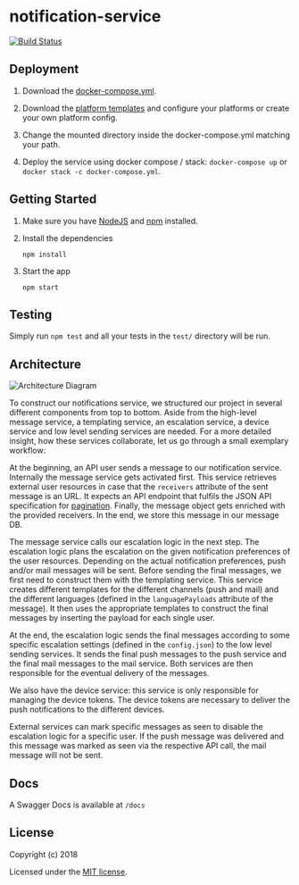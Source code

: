 # notification-service


[![Build Status](https://travis-ci.org/schul-cloud/node-notification-service.svg?branch=master)](https://travis-ci.org/schul-cloud/node-notification-service)


## Deployment

1. Download the <a href="https://github.com/schul-cloud/node-notification-service/blob/master-v4/docker-compose.yml" download>docker-compose.yml</a>.

1. Download the [platform templates](https://github.com/schul-cloud/node-notification-service/tree/master-v4/platforms) and configure your platforms or create your own platform config.

1. Change the mounted directory inside the docker-compose.yml matching your path.

1. Deploy the service using docker compose / stack: 
  ```docker-compose up``` or ```docker stack -c docker-compose.yml```.

## Getting Started

1. Make sure you have [NodeJS](https://nodejs.org/) and [npm](https://www.npmjs.com/) installed.
2. Install the dependencies

    ```
    npm install
    ```

3. Start the app

    ```
    npm start
    ```

## Testing

Simply run `npm test` and all your tests in the `test/` directory will be run.

## Architecture

![Architecture Diagram](https://user-images.githubusercontent.com/12249969/43454900-9ee6c4e6-94be-11e8-97b1-ed1371d3dece.png)

To construct our notifications service, we structured our project in several different components from top to bottom. Aside from the high-level message service, a templating service, an escalation service, a device service and low level sending services are needed. For a more detailed insight, how these services collaborate, let us go through a small exemplary workflow:

At the beginning, an API user sends a message to our notification service. Internally the message service gets activated first. This service retrieves external user resources in case that the `receivers` attribute of the sent message is an URL. It expects an API endpoint that fulfils the JSON API specification for [pagination](http://jsonapi.org/format/#fetching-pagination). Finally, the message object gets enriched with the provided receivers. In the end, we store this message in our message DB.

The message service calls our escalation logic in the next step. The escalation logic plans the escalation on the given notification preferences of the user resources. Depending on the actual notification preferences, push and/or mail messages will be sent. Before sending the final messages, we first need to construct them with the templating service. This service creates different templates for the different channels (push and mail) and the different languages (defined in the `languagePayloads` attribute of the message). It then uses the appropriate templates to construct the final messages by inserting the payload for each single user.

At the end, the escalation logic sends the final messages according to some specific escalation settings (defined in the `config.json`) to the low level sending services. It sends the final push messages to the push service and the final mail messages to the mail service. Both services are then responsible for the eventual delivery of the messages.

We also have the device service: this service is only responsible for managing the device tokens. The device tokens are necessary to deliver the push notifications to the different devices.

External services can mark specific messages as seen to disable the escalation logic for a specific user. If the push message was delivered and this message was marked as seen via the respective API call, the mail message will not be sent.

## Docs

A Swagger Docs is available at ```/docs```

## License

Copyright (c) 2018

Licensed under the [MIT license](LICENSE).
